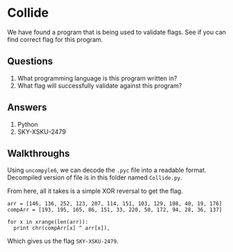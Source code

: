 # Collide
We have found a program that is being used to validate flags. See if you can find correct flag for this program.

## Questions
1. What programming language is this program written in?
2. What flag will successfully validate against this program?

## Answers
1. Python
2. SKY-XSKU-2479

## Walkthroughs
Using `uncompyle6`, we can decode the `.pyc` file into a readable format. Decompiled version of file is in this folder named `Collide.py`.

From here, all it takes is a simple XOR reversal to get the flag.

```
arr = [146, 136, 252, 123, 207, 114, 151, 103, 129, 108, 40, 19, 176]
compArr = [193, 195, 165, 86, 151, 33, 220, 50, 172, 94, 28, 36, 137]

for x in xrange(len(arr)):
  print chr(compArr[x] ^ arr[x]),
```

Which gives us the flag `SKY-XSKU-2479`.
